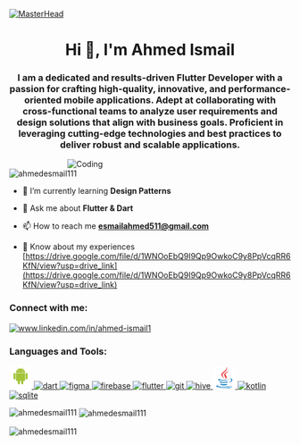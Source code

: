[![MasterHead](https://www.egrovesys.com/blog/wp-content/uploads/sites/2/2019/06/Flutter.jpg)](https://AhmedEsmail111.io)
<h1 align="center">Hi 👋, I'm Ahmed Ismail</h1>
<h3 align="center">I am a dedicated and results-driven Flutter Developer with a passion for crafting high-quality, innovative, and performance-oriented mobile applications. Adept at collaborating with cross-functional teams to analyze user requirements and design solutions that align with business goals. Proficient in leveraging cutting-edge technologies and best practices to deliver robust and scalable applications.</h3>
<img align="right" alt="Coding" width="400" src="https://media1.giphy.com/media/v1.Y2lkPTc5MGI3NjExbWltaTJsNGExZTdueWEydGl6dDFqd3F3a3JhdTVvOGRneGluenRmMyZlcD12MV9pbnRlcm5hbF9naWZfYnlfaWQmY3Q9Zw/qgQUggAC3Pfv687qPC/giphy.webp">

<p align="left"> <img src="https://komarev.com/ghpvc/?username=ahmedesmail111&label=Profile%20views&color=0e75b6&style=flat" alt="ahmedesmail111" /> </p>

- 🌱 I’m currently learning **Design Patterns**

- 💬 Ask me about **Flutter & Dart**

- 📫 How to reach me **esmailahmed511@gmail.com**

- 📄 Know about my experiences [https://drive.google.com/file/d/1WNOoEbQ9I9Qp9OwkoC9y8PpVcqRR6KfN/view?usp=drive_link](https://drive.google.com/file/d/1WNOoEbQ9I9Qp9OwkoC9y8PpVcqRR6KfN/view?usp=drive_link)

<h3 align="left">Connect with me:</h3>
<p align="left">
<a href="https://linkedin.com/in/www.linkedin.com/in/ahmed-ismail1" target="blank"><img align="center" src="https://raw.githubusercontent.com/rahuldkjain/github-profile-readme-generator/master/src/images/icons/Social/linked-in-alt.svg" alt="www.linkedin.com/in/ahmed-ismail1" height="30" width="40" /></a>
</p>

<h3 align="left">Languages and Tools:</h3>
<p align="left"> <a href="https://developer.android.com" target="_blank" rel="noreferrer"> <img src="https://raw.githubusercontent.com/devicons/devicon/master/icons/android/android-original-wordmark.svg" alt="android" width="40" height="40"/> </a> <a href="https://dart.dev" target="_blank" rel="noreferrer"> <img src="https://www.vectorlogo.zone/logos/dartlang/dartlang-icon.svg" alt="dart" width="40" height="40"/> </a> <a href="https://www.figma.com/" target="_blank" rel="noreferrer"> <img src="https://www.vectorlogo.zone/logos/figma/figma-icon.svg" alt="figma" width="40" height="40"/> </a> <a href="https://firebase.google.com/" target="_blank" rel="noreferrer"> <img src="https://www.vectorlogo.zone/logos/firebase/firebase-icon.svg" alt="firebase" width="40" height="40"/> </a> <a href="https://flutter.dev" target="_blank" rel="noreferrer"> <img src="https://www.vectorlogo.zone/logos/flutterio/flutterio-icon.svg" alt="flutter" width="40" height="40"/> </a> <a href="https://git-scm.com/" target="_blank" rel="noreferrer"> <img src="https://www.vectorlogo.zone/logos/git-scm/git-scm-icon.svg" alt="git" width="40" height="40"/> </a> <a href="https://hive.apache.org/" target="_blank" rel="noreferrer"> <img src="https://www.vectorlogo.zone/logos/apache_hive/apache_hive-icon.svg" alt="hive" width="40" height="40"/> </a> <a href="https://www.java.com" target="_blank" rel="noreferrer"> <img src="https://raw.githubusercontent.com/devicons/devicon/master/icons/java/java-original.svg" alt="java" width="40" height="40"/> </a> <a href="https://kotlinlang.org" target="_blank" rel="noreferrer"> <img src="https://www.vectorlogo.zone/logos/kotlinlang/kotlinlang-icon.svg" alt="kotlin" width="40" height="40"/> </a> <a href="https://www.sqlite.org/" target="_blank" rel="noreferrer"> <img src="https://www.vectorlogo.zone/logos/sqlite/sqlite-icon.svg" alt="sqlite" width="40" height="40"/> </a> </p>

<p><img align="left" src="https://github-readme-stats.vercel.app/api/top-langs?username=ahmedesmail111&show_icons=true&locale=en&layout=compact" alt="ahmedesmail111" /></p>

<p>&nbsp;<img align="center" src="https://github-readme-stats.vercel.app/api?username=ahmedesmail111&show_icons=true&locale=en" alt="ahmedesmail111" /></p>

<p><img align="center" src="https://github-readme-streak-stats.herokuapp.com/?user=ahmedesmail111&" alt="ahmedesmail111" /></p>
